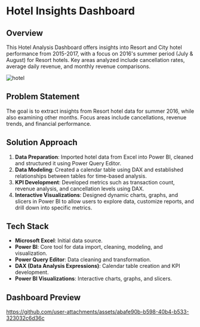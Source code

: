 # Hotel Insights Dashboard

## Overview
This Hotel Analysis Dashboard offers insights into Resort and City hotel performance from 2015-2017, with a focus on 2016's summer period (July & August) for Resort hotels. Key areas analyzed include cancellation rates, average daily revenue, and monthly revenue comparisons.

![hotel](https://github.com/user-attachments/assets/74fae6dc-c538-4161-b396-e3ad609814f1)

## Problem Statement
The goal is to extract insights from Resort hotel data for summer 2016, while also examining other months. Focus areas include cancellations, revenue trends, and financial performance.

## Solution Approach
1. **Data Preparation**: Imported hotel data from Excel into Power BI, cleaned and structured it using Power Query Editor.
2. **Data Modeling**: Created a calendar table using DAX and established relationships between tables for time-based analysis.
3. **KPI Development**: Developed metrics such as transaction count, revenue analysis, and cancellation levels using DAX.
4. **Interactive Visualizations**: Designed dynamic charts, graphs, and slicers in Power BI to allow users to explore data, customize reports, and drill down into specific metrics.

## Tech Stack
- **Microsoft Excel**: Initial data source.
- **Power BI**: Core tool for data import, cleaning, modeling, and visualization.
- **Power Query Editor**: Data cleaning and transformation.
- **DAX (Data Analysis Expressions)**: Calendar table creation and KPI development.
- **Power BI Visualizations**: Interactive charts, graphs, and slicers.

## Dashboard Preview
https://github.com/user-attachments/assets/abafe90b-b598-40b4-b533-323032c6d36c
